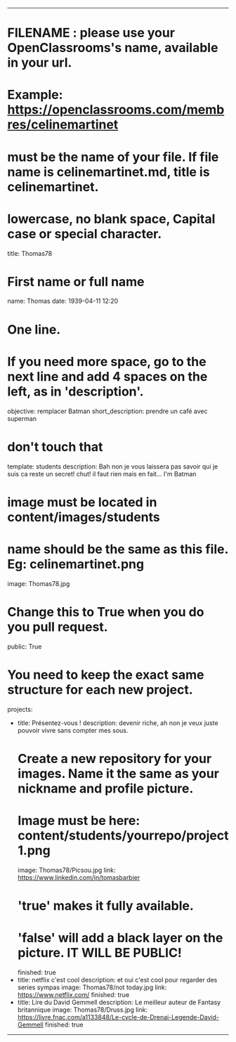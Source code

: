 ﻿---

# FILENAME : please use your OpenClassrooms's name, available in your url.
# Example: https://openclassrooms.com/membres/celinemartinet
# must be the name of your file. If file name is celinemartinet.md, title is celinemartinet.
# lowercase, no blank space, Capital case or special character.
title: Thomas78

# First name or full name
name: Thomas
date: 1939-04-11 12:20

# One line.
# If you need more space, go to the next line and add 4 spaces on the left, as in 'description'.
objective: remplacer Batman
short_description: prendre un café avec superman

# don't touch that
template: students
description:
    Bah non je vous laissera pas savoir qui je suis ca reste un secret!
	chut! il faut rien mais en fait...
	I'm Batman
	
# image must be located in content/images/students
# name should be the same as this file. Eg: celinemartinet.png
image: Thomas78.jpg

# Change this to True when you do you pull request.
public: True

# You need to keep the exact same structure for each new project.
projects:
  - title: Présentez-vous !
    description: devenir riche, ah non je veux juste pouvoir vivre sans compter mes sous.
    # Create a new repository for your images. Name it the same as your nickname and profile picture.
    # Image must be here: content/students/yourrepo/project1.png
    image: Thomas78/Picsou.jpg
    link: https://www.linkedin.com/in/tomasbarbier
    # 'true' makes it fully available.
    # 'false' will add a black layer on the picture. IT WILL BE PUBLIC!
    finished: true
  - title: netflix c'est cool
    description: et oui c'est cool pour regarder des series sympas 
    image: Thomas78/not today.jpg
    link: https://www.netflix.com/
    finished: true
  - title: Lire du David Gemmell
    description: Le meilleur auteur de Fantasy britannique
    image: Thomas78/Druss.jpg
    link: https://livre.fnac.com/a1133848/Le-cycle-de-Drenai-Legende-David-Gemmell
    finished: true
---